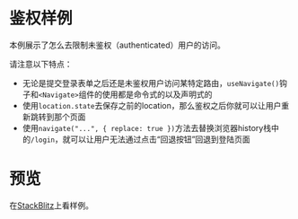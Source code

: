 # 鉴权样例
本例展示了怎么去限制未鉴权（authenticated）用户的访问。      

请注意以下特点：
- 无论是提交登录表单之后还是未鉴权用户访问某特定路由，`useNavigate()`钩子和`<Navigate>`组件的使用都是命令式的以及声明式的
- 使用`location.state`去保存之前的location，那么鉴权之后你就可以让用户重新跳转到那个页面
- 使用`navigate("...", { replace: true })`方法去替换浏览器history栈中的`/login`，就可以让用户无法通过点击“回退按钮”回退到登陆页面

# 预览
在[StackBlitz](https://stackblitz.com/edit/github-jmty92?file=src/App.tsx)上看样例。
